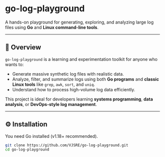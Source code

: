 # go-log-playground

A hands-on playground for generating, exploring, and analyzing large log files using **Go** and **Linux command-line tools**.

---

## 🚀 Overview

`go-log-playground` is a learning and experimentation toolkit for anyone who wants to:
- Generate massive synthetic log files with realistic data.
- Analyze, filter, and summarize logs using both **Go programs** and **classic Linux tools** like `grep`, `awk`, `sort`, and `uniq`.
- Understand how to process high-volume log data efficiently.

This project is ideal for developers learning **systems programming**, **data analysis**, or **DevOps-style log management**.

---

## ⚙️ Installation

You need Go installed (v1.18+ recommended).

```bash
git clone https://github.com/VJSRE/go-log-playground.git
cd go-log-playground
